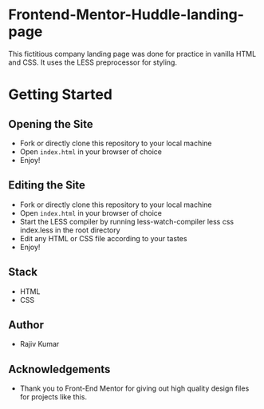 # Frontend-Mentor-Huddle-landing-page
This fictitious company landing page was done for practice in vanilla HTML and CSS. It uses the LESS preprocessor for styling.
# Getting Started
## Opening the Site
* Fork or directly clone this repository to your local machine
* Open `index.html` in your browser of choice
* Enjoy!
## Editing the Site
* Fork or directly clone this repository to your local machine
* Open `index.html` in your browser of choice
* Start the LESS compiler by running less-watch-compiler less css index.less in the root directory
* Edit any HTML or CSS file according to your tastes
* Enjoy!
## Stack
* HTML
* CSS
## Author
* Rajiv Kumar
## Acknowledgements
* Thank you to Front-End Mentor for giving out high quality design files for projects like this.
